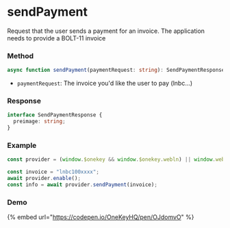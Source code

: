 # sendPayment

Request that the user sends a payment for an invoice. The application needs to provide a BOLT-11 invoice

### Method

```typescript
async function sendPayment(paymentRequest: string): SendPaymentResponse
```

* `paymentRequest`:  The invoice you'd like the user to pay (lnbc...)

### Response

```typescript
interface SendPaymentResponse {
  preimage: string;
}
```

### Example

```typescript
const provider = (window.$onekey && window.$onekey.webln) || window.webln;

const invoice = "lnbc100xxxx";
await provider.enable();
const info = await provider.sendPayment(invoice);
```

### Demo

{% embed url="https://codepen.io/OneKeyHQ/pen/OJdomvO" %}
